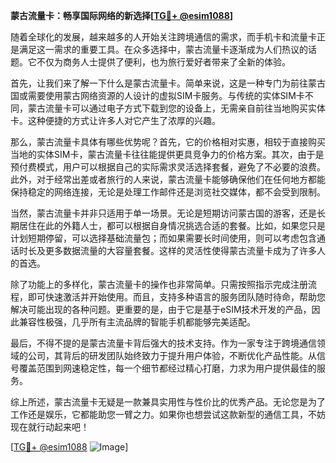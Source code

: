 **蒙古流量卡：畅享国际网络的新选择[[TG💪+ @esim1088](https://t.me/s/esim1088)]**

随着全球化的发展，越来越多的人开始关注跨境通信的需求，而手机卡和流量卡正是满足这一需求的重要工具。在众多选择中，蒙古流量卡逐渐成为人们热议的话题。它不仅为商务人士提供了便利，也为旅行爱好者带来了全新的体验。

首先，让我们来了解一下什么是蒙古流量卡。简单来说，这是一种专门为前往蒙古国或需要使用蒙古网络资源的人设计的虚拟SIM卡服务。与传统的实体SIM卡不同，蒙古流量卡可以通过电子方式下载到您的设备上，无需亲自前往当地购买实体卡。这种便捷的方式让许多人对它产生了浓厚的兴趣。

那么，蒙古流量卡具体有哪些优势呢？首先，它的价格相对实惠，相较于直接购买当地的实体SIM卡，蒙古流量卡往往能提供更具竞争力的价格方案。其次，由于是预付费模式，用户可以根据自己的实际需求灵活选择套餐，避免了不必要的浪费。此外，对于经常出差或者旅行的人来说，蒙古流量卡能够确保他们在任何地方都能保持稳定的网络连接，无论是处理工作邮件还是浏览社交媒体，都不会受到限制。

当然，蒙古流量卡并非只适用于单一场景。无论是短期访问蒙古国的游客，还是长期居住在此的外籍人士，都可以根据自身情况挑选合适的套餐。比如，如果您只是计划短期停留，可以选择基础流量包；而如果需要长时间使用，则可以考虑包含通话时长及更多数据流量的大容量套餐。这样的灵活性使得蒙古流量卡成为了许多人的首选。

除了功能上的多样化，蒙古流量卡的操作也非常简单。只需按照指示完成注册流程，即可快速激活并开始使用。而且，支持多种语言的服务团队随时待命，帮助您解决可能出现的各种问题。更重要的是，由于它是基于eSIM技术开发的产品，因此兼容性极强，几乎所有主流品牌的智能手机都能够完美适配。

最后，不得不提的是蒙古流量卡背后强大的技术支持。作为一家专注于跨境通信领域的公司，其背后的研发团队始终致力于提升用户体验，不断优化产品性能。从信号覆盖范围到网速稳定性，每一个细节都经过精心打磨，力求为用户提供最佳的服务。

综上所述，蒙古流量卡无疑是一款兼具实用性与性价比的优秀产品。无论您是为了工作还是娱乐，它都能助您一臂之力。如果你也想尝试这款新型的通信工具，不妨现在就行动起来吧！

[[TG💪+ @esim1088](https://t.me/s/esim1088) ![Image](https://i.postimg.cc/4NQfJmqS/Snipaste-2025-05-13-00-14-12.png)]